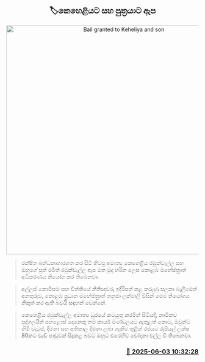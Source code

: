 <p align='center'><b><h2 align='center' title='Bail granted to Keheliya and son'>🏷කෙහෙළියට සහ පුත්‍රයාට ඇප</h2></b></p>
<p align='center'><img src='https://helakuru.sgp1.cdn.digitaloceanspaces.com/esana/images/lib/keheliya-rambukwalla-new.jpg' width='600' alt='Bail granted to Keheliya and son'></p>

> රක්ෂිත බන්ධනාගාරගත කර සිටි හිටපු අමාත්‍ය කෙහෙළිය රඹුක්වැල්ල සහ ඔහුගේ පුත් රමිත් රඹුක්වැල්ල ඇප මත මුදා හරින ලෙස කොළඹ මහේස්ත්‍රාත් අධිකරණය නියෝග කර තිබෙනවා.

> අල්ලස් කොමිසම සහ විත්තියේ නීතිඥවරු ඉදිරිපත් කළ කරුණු සලකා බැලීමෙන් අනතුරුව, කොළඹ ප්‍රධාන මහේස්ත්‍රාත් තනුජා ලක්මාලි විසින් මෙම නියෝගය නිකුත් කර ඇති බවයි සඳහන් වෙන්නේ.

> කෙහෙළිය රඹුක්වැල්ල අමාත්‍ය ධුරයේ කටයුතු කරමින් සිටියදී, නාමිකව පුද්ගලයින් පහළොස් දෙනෙකු තම කාර්ය මණ්ඩලයට ඇතුළත් කොට, ඔවුන්ට හිමි වැටුප්, දීමනා සහ අතිකාල දීමනා ලබා ගැනීම තුළින් රජයට රුපියල් ලක්ෂ 80කට වැඩි පාඩුවක් සිදුකළ බවට ඔහුට එරෙහිව චෝදනා එල්ල වී තිබෙනවා.



<h3 align='right'><a href='https://www.helakuru.lk/esana/p/110654/'>📅 2025-06-03 10:32:28</a></h3>
